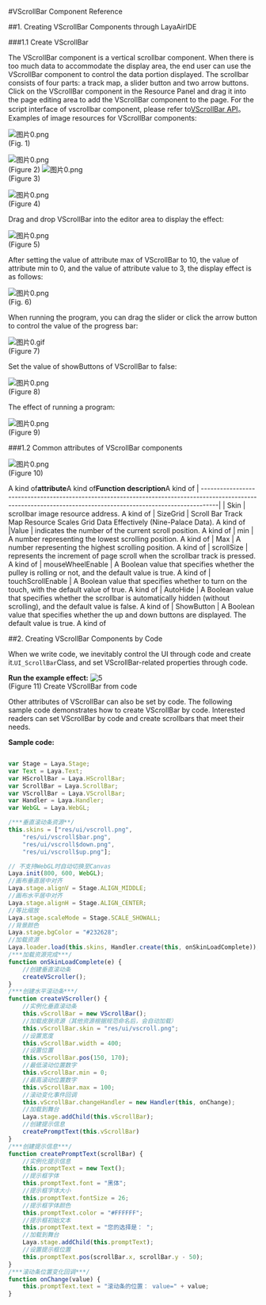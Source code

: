 #VScrollBar Component Reference



##1. Creating VScrollBar Components through LayaAirIDE

###1.1 Create VScrollBar

The VScrollBar component is a vertical scrollbar component.
When there is too much data to accommodate the display area, the end user can use the VScrollBar component to control the data portion displayed.
The scrollbar consists of four parts: a track map, a slider button and two arrow buttons.
Click on the VScrollBar component in the Resource Panel and drag it into the page editing area to add the VScrollBar component to the page.
For the script interface of vscrollbar component, please refer to[VScrollBar API](http://layaair.ldc.layabox.com/api/index.html?category=Core&class=laya.ui.VScrollBar)。
Examples of image resources for VScrollBar components:

​![图片0.png](img/1.png)<br/>
(Fig. 1)

​![图片0.png](img/2.png)<br/>
(Figure 2)
​![图片0.png](img/3.png)<br/>
(Figure 3)

​![图片0.png](img/4.png)<br/>
(Figure 4)

Drag and drop VScrollBar into the editor area to display the effect:

​![图片0.png](img/5.png)<br/>
(Figure 5)

After setting the value of attribute max of VScrollBar to 10, the value of attribute min to 0, and the value of attribute value to 3, the display effect is as follows:

​![图片0.png](img/6.png)<br/>
(Fig. 6)

When running the program, you can drag the slider or click the arrow button to control the value of the progress bar:

​![图片0.gif](gif/1.gif)<br/>
(Figure 7)

Set the value of showButtons of VScrollBar to false:

​![图片0.png](img/7.png)<br/>
(Figure 8)

The effect of running a program:

​![图片0.png](gif/1.gif)<br/>
(Figure 9)

###1.2 Common attributes of VScrollBar components

​![图片0.png](img/8.png)<br/>
(Figure 10)

A kind of**attribute**A kind of**Function description**A kind of
| -----------------------------------------------------------------------------------------------------------------------------------------------------------------|
| Skin | scrollbar image resource address. A kind of
| SizeGrid | Scroll Bar Track Map Resource Scales Grid Data Effectively (Nine-Palace Data). A kind of
|Value | indicates the number of the current scroll position. A kind of
| min | A number representing the lowest scrolling position. A kind of
| Max | A number representing the highest scrolling position. A kind of
| scrollSize | represents the increment of page scroll when the scrollbar track is pressed. A kind of
| mouseWheelEnable | A Boolean value that specifies whether the pulley is rolling or not, and the default value is true. A kind of
| touchScrollEnable | A Boolean value that specifies whether to turn on the touch, with the default value of true. A kind of
| AutoHide | A Boolean value that specifies whether the scrollbar is automatically hidden (without scrolling), and the default value is false. A kind of
| ShowButton | A Boolean value that specifies whether the up and down buttons are displayed. The default value is true. A kind of



 

 



##2. Creating VScrollBar Components by Code

When we write code, we inevitably control the UI through code and create it.`UI_ScrollBar`Class, and set VScrollBar-related properties through code.

**Run the example effect:**
​![5](gif/3.gif)<br/>
(Figure 11) Create VScrollBar from code

Other attributes of VScrollBar can also be set by code. The following sample code demonstrates how to create VScrollBar by code. Interested readers can set VScrollBar by code and create scrollbars that meet their needs.

**Sample code:**


```javascript

var Stage = Laya.Stage;
var Text = Laya.Text;
var HScrollBar = Laya.HScrollBar;
var ScrollBar = Laya.ScrollBar;
var VScrollBar = Laya.VScrollBar;
var Handler = Laya.Handler;
var WebGL = Laya.WebGL;

/***垂直滚动条资源**/
this.skins = ["res/ui/vscroll.png",
    "res/ui/vscroll$bar.png",
    "res/ui/vscroll$down.png",
    "res/ui/vscroll$up.png"];

// 不支持WebGL时自动切换至Canvas
Laya.init(800, 600, WebGL);
//画布垂直居中对齐
Laya.stage.alignV = Stage.ALIGN_MIDDLE;
//画布水平居中对齐
Laya.stage.alignH = Stage.ALIGN_CENTER;
//等比缩放
Laya.stage.scaleMode = Stage.SCALE_SHOWALL;
//背景颜色
Laya.stage.bgColor = "#232628";
//加载资源
Laya.loader.load(this.skins, Handler.create(this, onSkinLoadComplete));
/***加载资源完成***/
function onSkinLoadComplete(e) {
    //创建垂直滚动条
    createVScroller();
}
/***创建水平滚动条***/
function createVScroller() {
    //实例化垂直滚动条
    this.vScrollBar = new VScrollBar();
    //加载皮肤资源（其他资源根据规范命名后，会自动加载）
    this.vScrollBar.skin = "res/ui/vscroll.png";
    //设置宽度
    this.vScrollBar.width = 400;
    //设置位置
    this.vScrollBar.pos(150, 170);
    //最低滚动位置数字
    this.vScrollBar.min = 0;
    //最高滚动位置数字
    this.vScrollBar.max = 100;
    //滚动变化事件回调
    this.vScrollBar.changeHandler = new Handler(this, onChange);
    //加载到舞台
    Laya.stage.addChild(this.vScrollBar);
    //创建提示信息
    createPromptText(this.vScrollBar)
}
/***创建提示信息***/
function createPromptText(scrollBar) {
    //实例化提示信息
    this.promptText = new Text();
    //提示框字体
    this.promptText.font = "黑体";
    //提示框字体大小
    this.promptText.fontSize = 26;
    //提示框字体颜色
    this.promptText.color = "#FFFFFF";
    //提示框初始文本
    this.promptText.text = "您的选择是： ";
    //加载到舞台
    Laya.stage.addChild(this.promptText);
    //设置提示框位置
    this.promptText.pos(scrollBar.x, scrollBar.y - 50);
}
/***滚动条位置变化回调***/
function onChange(value) {
    this.promptText.text = "滚动条的位置： value=" + value;
}
```



